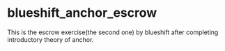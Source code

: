 # blueshift_anchor_escrow
This is the escrow exercise(the second one) by blueshift after completing introductory theory of anchor. 

